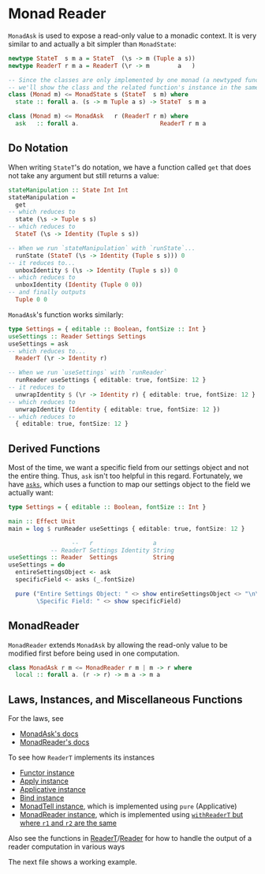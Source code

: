 # Monad Reader

`MonadAsk` is used to expose a read-only value to a monadic context. It is very similar to and actually a bit simpler than `MonadState`:
```purescript
newtype StateT  s m a = StateT  (\s -> m (Tuple a s))
newtype ReaderT r m a = ReaderT (\r -> m        a   )

-- Since the classes are only implemented by one monad (a newtyped function)
-- we'll show the class and the related function's instance in the same block:
class (Monad m) <= MonadState s (StateT  s m) where
  state :: forall a. (s -> m Tuple a s) -> StateT  s m a

class (Monad m) <= MonadAsk   r (ReaderT r m) where
  ask   :: forall a.                       ReaderT r m a
```

## Do Notation

When writing `StateT`'s do notation, we have a function called `get` that does not take any argument but still returns a value:
```purescript
stateManipulation :: State Int Int
stateManipulation =
  get
-- which reduces to
  state (\s -> Tuple s s)
-- which reduces to
  StateT (\s -> Identity (Tuple s s))

-- When we run `stateManipulation` with `runState`...
  runState (StateT (\s -> Identity (Tuple s s))) 0
-- it reduces to...
  unboxIdentity $ (\s -> Identity (Tuple s s)) 0
-- which reduces to
  unboxIdentity (Identity (Tuple 0 0))
-- and finally outputs
  Tuple 0 0
```

`MonadAsk`'s function works similarly:
```purescript
type Settings = { editable :: Boolean, fontSize :: Int }
useSettings :: Reader Settings Settings
useSettings = ask
-- which reduces to...
  ReaderT (\r -> Identity r)

-- When we run `useSettings` with `runReader`
  runReader useSettings { editable: true, fontSize: 12 }
-- it reduces to
  unwrapIdentity $ (\r -> Identity r) { editable: true, fontSize: 12 }
-- which reduces to
  unwrapIdentity (Identity { editable: true, fontSize: 12 })
-- which reduces to
  { editable: true, fontSize: 12 }
```

## Derived Functions

Most of the time, we want a specific field from our settings object and not the entire thing. Thus, `ask` isn't too helpful in this regard. Fortunately, we have [`asks`](https://pursuit.purescript.org/packages/purescript-transformers/4.1.0/docs/Control.Monad.Reader.Class#v:asks), which uses a function to map our settings object to the field we actually want:
```purescript
type Settings = { editable :: Boolean, fontSize :: Int }

main :: Effect Unit
main = log $ runReader useSettings { editable: true, fontSize: 12 }

                  --   r                 a
            -- ReaderT Settings Identity String
useSettings :: Reader  Settings          String
useSettings = do
  entireSettingsObject <- ask
  specificField <- asks (_.fontSize)

  pure ("Entire Settings Object: " <> show entireSettingsObject <> "\n\
        \Specific Field: " <> show specificField)
```

## MonadReader

`MonadReader` extends `MonadAsk` by allowing the read-only value to be modified first before being used in one computation.
```purescript
class MonadAsk r m <= MonadReader r m | m -> r where
  local :: forall a. (r -> r) -> m a -> m a
```

## Laws, Instances, and Miscellaneous Functions

For the laws, see
- [MonadAsk's docs](https://pursuit.purescript.org/packages/purescript-transformers/4.1.0/docs/Control.Monad.Reader.Class)
- [MonadReader's docs]()

To see how `ReaderT` implements its instances
- [Functor instance](https://github.com/purescript/purescript-transformers/blob/v4.1.0/src/Control/Monad/Reader/Trans.purs#L50)
- [Apply instance](https://github.com/purescript/purescript-transformers/blob/v4.1.0/src/Control/Monad/Reader/Trans.purs#L53)
- [Applicative instance](https://github.com/purescript/purescript-transformers/blob/v4.1.0/src/Control/Monad/Reader/Trans.purs#L56)
- [Bind instance](https://github.com/purescript/purescript-transformers/blob/v4.1.0/src/Control/Monad/Reader/Trans.purs#L67)
- [MonadTell instance](https://github.com/purescript/purescript-transformers/blob/v4.1.0/src/Control/Monad/Reader/Trans.purs#L100), which is implemented using `pure` (Applicative)
- [MonadReader instance](https://github.com/purescript/purescript-transformers/blob/v4.1.0/src/Control/Monad/Reader/Trans.purs#L103), which is implemented using [`withReaderT` but where `r1` and `r2` are the same](https://github.com/purescript/purescript-transformers/blob/v4.1.0/src/Control/Monad/Reader/Trans.purs#L45)

Also see the functions in [ReaderT](https://pursuit.purescript.org/packages/purescript-transformers/4.1.0/docs/Control.Monad.Reader.Trans#t:ReaderT)/[Reader](https://pursuit.purescript.org/packages/purescript-transformers/4.1.0/docs/Control.Monad.Reader#t:Reader) for how to handle the output of a reader computation in various ways

The next file shows a working example.
